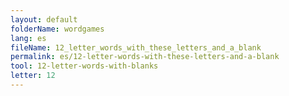 ```yaml
---
layout: default
folderName: wordgames
lang: es
fileName: 12_letter_words_with_these_letters_and_a_blank
permalink: es/12-letter-words-with-these-letters-and-a-blank
tool: 12-letter-words-with-blanks
letter: 12
---
```

